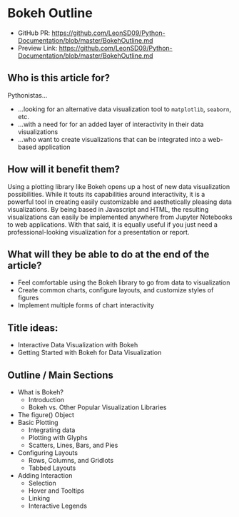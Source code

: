 # Bokeh Outline

* GitHub PR: https://github.com/LeonSD09/Python-Documentation/blob/master/BokehOutline.md
* Preview Link: https://github.com/LeonSD09/Python-Documentation/blob/master/BokehOutline.md

## Who is this article for?
Pythonistas...
- ...looking for an alternative data visualization tool to ```matplotlib```, ```seaborn```, etc.
- ...with a need for for an added layer of interactivity in their data visualizations
- ...who want to create visualizations that can be integrated into a web-based application

## How will it benefit them?
Using a plotting library like Bokeh opens up a host of new data visualization possibilities. While it touts its capabilities around interactivity, it is a powerful tool in creating easily customizable and aesthetically pleasing data visualizations. By being based in Javascript and HTML, the resulting visualizations can easily be implemented anywhere from Jupyter Notebooks to web applications. With that said, it is equally useful if you just need a professional-looking visualization for a presentation or report.  

## What will they be able to do at the end of the article?
- Feel comfortable using the Bokeh library to go from data to visualization
- Create common charts, configure layouts, and customize styles of figures
- Implement multiple forms of chart interactivity 

## Title ideas:
* Interactive Data Visualization with Bokeh
* Getting Started with Bokeh for Data Visualization

## Outline / Main Sections
* What is Bokeh?
  * Introduction 
  * Bokeh vs. Other Popular Visualization Libraries
* The figure() Object
* Basic Plotting
  * Integrating data
  * Plotting with Glyphs
  * Scatters, Lines, Bars, and Pies
* Configuring Layouts
  * Rows, Columns, and Gridlots
  * Tabbed Layouts
* Adding Interaction
  * Selection
  * Hover and Tooltips
  * Linking
  * Interactive Legends

